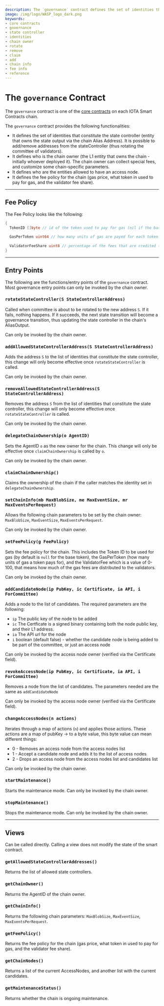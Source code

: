 ```yaml
---
description: The `governance` contract defines the set of identities that constitute the state controller, access nodes, who is the chain owner and the fees for request execution.  
image: /img/logo/WASP_logo_dark.png
keywords:
- core contracts
- governance
- state controller
- identities
- chain owner
- rotate
- remove
- claim
- add
- chain info
- fee info
- reference
--- 
```


# The `governance` Contract

The `governance` contract is one of the [core contracts](overview.md) on each IOTA Smart Contracts
chain.

The `governance` contract provides the following functionalities:

- It defines the set of identities that constitute the state controller (entity that owns the state output via the chain Alias Address). It is possible to add/remove addresses from the stateController (thus rotating the committee of validators).
- It defines who is the chain owner (the L1 entity that owns the chain - initially whoever deployed it). The chain owner can collect special fees, and customize some chain-specific parameters.
- It defines who are the entities allowed to have an access node.
- It defines the fee policy for the chain (gas price, what token in used to pay for gas, and the validator fee share).

---

## Fee Policy

The Fee Policy looks like the following:

```go
{
  TokenID []byte // id of the token used to pay for gas (nil if the base token should be used (iota/shimmer)) 
  
  GasPerToken uint64 // how many units of gas are payed for each token
  
  ValidatorFeeShare uint8 // percentage of the fees that are credited to the validators (0 - 100)
}
```

---

## Entry Points

The following are the functions/entry points of the `governance` contract. Most governance entry points can only be invoked by the chain owner.

### `rotateStateController(S StateControllerAddress)`

Called when committee is about to be rotated to the new address `S`. If it fails, nothing happens. If it succeeds, the next state transition will become a governance transition, thus updating the state controller in the chain's AliasOutput.

Can only be invoked by the chain owner.

### `addAllowedStateControllerAddress(S StateControllerAddress)`

Adds the address `S` to the list of identities that constitute the state controller, this change will only become effective once `rotateStateController` is called.

Can only be invoked by the chain owner.

### `removeAllowedStateControllerAddress(S StateControllerAddress)`

Removes the address `S` from the list of identities that constitute the state controller, this change will only become effective once `rotateStateController` is called.

Can only be invoked by the chain owner.

### `delegateChainOwnership(o AgentID)`

Sets the AgentID `o` as the new owner for the chain. This change will only be effective once `claimChainOwnership` is called by `o`.

Can only be invoked by the chain owner.

### `claimChainOwnership()`

Claims the ownership of the chain if the caller matches the identity set in `delegateChainOwnership`.

### `setChainInfo(mb MaxBlobSize, me MaxEventSize, mr MaxEventsPerRequest)`

Allows the following chain parameters to be set by the chain owner: `MaxBlobSize`, `MaxEventSize`, `MaxEventsPerRequest`.

Can only be invoked by the chain owner.

### `setFeePolicy(g FeePolicy)`

Sets the fee policy for the chain. This includes the Token ID to be used for gas (by default is `null` for the base token), the GasPerToken (how many units of gas a token pays for), and the  ValidatorFee which is a value of 0-100, that means how much of the gas fees are distributed to the validators.

Can only be invoked by the chain owner.

### `addCandidateNode(ip PubKey, ic Certificate, ia API, i ForCommittee)`

Adds a node to the list of candidates.
The required parameters are the following:

- `ip` The public key of the node to be added
- `ic` The Certficate is a signed binary containing both the node public key, and their L1 address.
- `ia` The API url for the node
- `i` boolean (default false) - whether the candidate node is being added to be part of the committee, or just an access node

Can only be invoked by the access node owner (verified via the Certificate field).

### `revokeAccessNode(ip PubKey, ic Certificate, ia API, i ForCommittee)`

Removes a node from the list of candidates.
The parameters needed are the same as `addCandidateNode`

Can only be invoked by the access node owner (verified via the Certificate field).

### `changeAccessNodes(n actions)`

Iterates through a map of actions (`n`) and applies those actions. These actions are a map of pubKey -> to a byte value, this byte value can mean different things:

- 0 - Removes an access node from the access nodes list
- 1 - Accept a candidate node and adds it to the list of access nodes
- 2 - Drops an access node from the access nodes list and candidates list

Can only be invoked by the chain owner.

### `startMaintenance()`

Starts the maintenance mode.
Can only be invoked by the chain owner.

### `stopMaintenance()`

Stops the maintenance mode.
Can only be invoked by the chain owner.

---

## Views

Can be called directly. Calling a view does not modify the state of the smart contract.

### `getAllowedStateControllerAddresses()`

Returns the list of allowed state controllers.

### `getChainOwner()`

Returns the AgentID of the chain owner.

### `getChainInfo()`

Returns the following chain parameters: `MaxBlobSize`, `MaxEventSize`, `MaxEventsPerRequest`.

### `getFeePolicy()`

Returns the fee policy for the chain (gas price, what token in used to pay for gas, and the validator fee share).

### `getChainNodes()`

Returns a list of the current AccessNodes, and another list with the current candidates.

### `getMaintenanceStatus()`

Returns whether the chain is ongoing maintenance.
